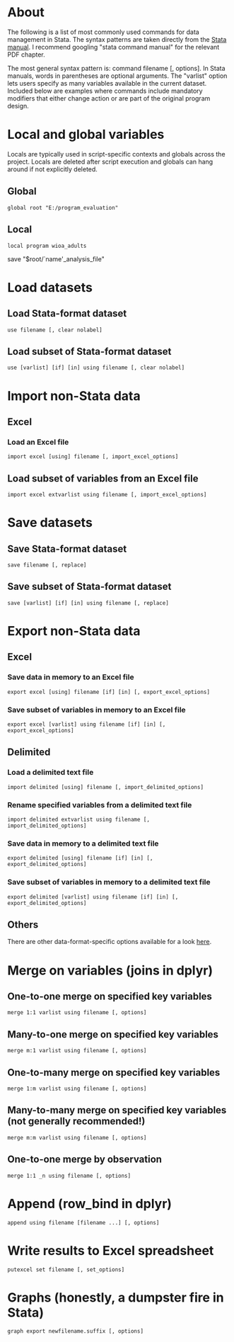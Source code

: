 # About 

The following is a list of most commonly used commands for data management in Stata. The syntax patterns are taken directly from the [Stata manual](https://www.stata.com/manuals/r.pdf). I recommend googling "stata command manual" for the relevant PDF chapter.

The most general syntax pattern is: command filename [, options]. In Stata manuals, words in parentheses are optional arguments. The "varlist" option lets users specify as many variables available in the current dataset. Included below are examples where commands include mandatory modifiers that either change action or are part of the original program design.

# Local and global variables

Locals are typically used in script-specific contexts and globals across the project. Locals are deleted after script execution and globals can hang around if not explicitly deleted. 

## Global 

`global root "E:/program_evaluation"` 
	
## Local 

`local program wioa_adults` 

save "$root/`name'_analysis_file" 

# Load datasets

## Load Stata-format dataset

`use filename [, clear nolabel]`

## Load subset of Stata-format dataset

`use [varlist] [if] [in] using filename [, clear nolabel]`

# Import non-Stata data

## Excel

### Load an Excel file

`import excel [using] filename [, import_excel_options]`

## Load subset of variables from an Excel file

`import excel extvarlist using filename [, import_excel_options]`

# Save datasets 

## Save Stata-format dataset

`save filename [, replace]`

## Save subset of Stata-format dataset

`save [varlist] [if] [in] using filename [, replace]`

# Export non-Stata data

## Excel

### Save data in memory to an Excel file

`export excel [using] filename [if] [in] [, export_excel_options]`

### Save subset of variables in memory to an Excel file

`export excel [varlist] using filename [if] [in] [, export_excel_options]`

## Delimited

### Load a delimited text file

`import delimited [using] filename [, import_delimited_options]`

### Rename specified variables from a delimited text file

`import delimited extvarlist using filename [, import_delimited_options]`

### Save data in memory to a delimited text file

`export delimited [using] filename [if] [in] [, export_delimited_options]`

### Save subset of variables in memory to a delimited text file

`export delimited [varlist] using filename [if] [in] [, export_delimited_options]`

## Others

There are other data-format-specific options available for a look [here](https://www.stata.com/manuals/dimport.pdf#dimport). 

# Merge on variables (joins in dplyr)

## One-to-one merge on specified key variables

`merge 1:1 varlist using filename [, options]`

## Many-to-one merge on specified key variables

`merge m:1 varlist using filename [, options]`

## One-to-many merge on specified key variables

`merge 1:m varlist using filename [, options]`

## Many-to-many merge on specified key variables (not generally recommended!)

`merge m:m varlist using filename [, options]`

## One-to-one merge by observation

`merge 1:1 _n using filename [, options]`

# Append (row_bind in dplyr)

`append using filename [filename ...] [, options]`

# Write results to Excel spreadsheet 

`putexcel set filename [, set_options]`

# Graphs (honestly, a dumpster fire in Stata)

`graph export newfilename.suffix [, options]`